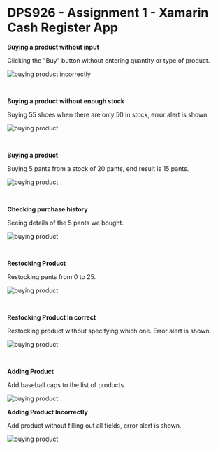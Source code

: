 # DPS926 - Assignment 1 - Xamarin Cash Register App

**Buying a product without input**

Clicking the "Buy" button without entering quantity or type of product.

![buying product incorrectly](./Demo_Gifs/buying_product_no_input.gif)

<br/>

**Buying a product without enough stock**

Buying 55 shoes when there are only 50 in stock, error alert is shown.

![buying product](./Demo_Gifs/buying_product_no_stock.gif)

<br/>

**Buying a product**

Buying 5 pants from a stock of 20 pants, end result is 15 pants.

![buying product](./Demo_Gifs/buying_product.gif)

<br/>

**Checking purchase history**

Seeing details of the 5 pants we bought.

![buying product](./Demo_Gifs/checking_history.gif)

<br/>

**Restocking Product**

Restocking pants from 0 to 25.

![buying product](./Demo_Gifs/restock_product.gif)

<br/>

**Restocking Product In correct**

Restocking product without specifying which one. Error alert is shown.

![buying product](./Demo_Gifs/restock_product_incorrectly.gif)


<br/>

**Adding Product**

Add baseball caps to the list of products.

![buying product](./Demo_Gifs/adding_product_correctly.gif)

**Adding Product Incorrectly**

Add product without filling out all fields, error alert is shown.

![buying product](./Demo_Gifs/adding_product_incorrectly.gif)


